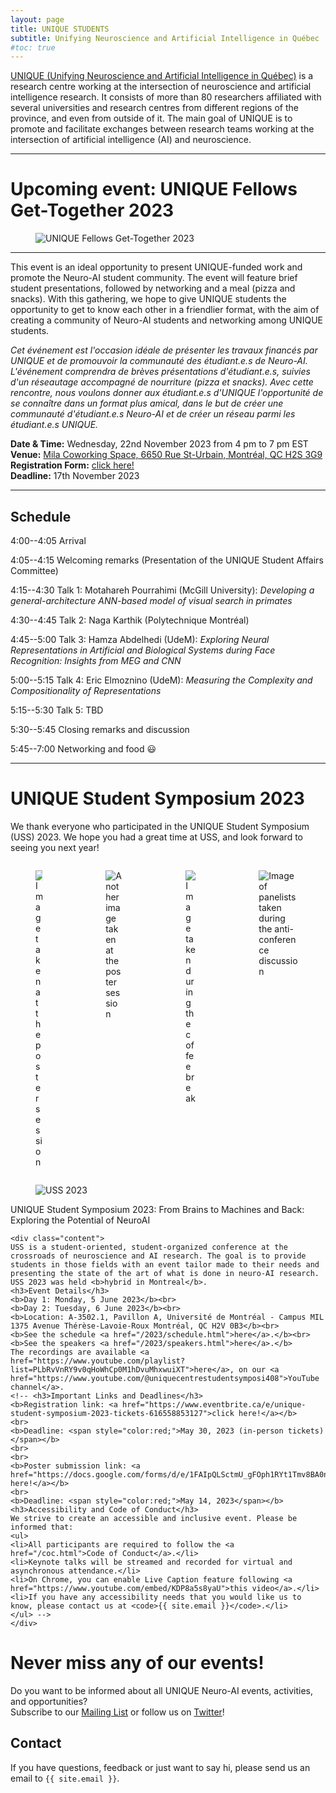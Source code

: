 ```yaml
---
layout: page
title: UNIQUE STUDENTS
subtitle: Unifying Neuroscience and Artificial Intelligence in Québec
#toc: true
---
```


[UNIQUE (Unifying Neuroscience and Artificial Intelligence in Québec)](https://sites.google.com/view/unique-neuro-ai) is a research centre working at the intersection of neuroscience and artificial intelligence research. It consists of more than 80 researchers affiliated with several universities and research centres from different regions of the province, and even from outside of it. The main goal of UNIQUE is to promote and facilitate exchanges between research teams working at the intersection of artificial intelligence (AI) and neuroscience.

---

# Upcoming event: UNIQUE Fellows Get-Together 2023

<div class="card">
<div class="card-image">
    <figure class="image is-5by2">
    <img src="/assets/img/UNIQUE_Fellows_Get-Together_2023.png" alt="UNIQUE Fellows Get-Together 2023">
    </figure>
</div>
</div>

---

This event is an ideal opportunity to present UNIQUE-funded work and promote the Neuro-AI student community. The event will feature brief student presentations, followed by networking and a meal (pizza and snacks). With this gathering, we hope to give UNIQUE students the opportunity to get to know each other in a friendlier format, with the aim of creating a community of Neuro-AI students and networking among UNIQUE students.

_Cet événement est l'occasion idéale de présenter les travaux financés par UNIQUE et de promouvoir la communauté des étudiant.e.s de Neuro-AI. L'événement comprendra de brèves présentations d'étudiant.e.s, suivies d'un réseautage accompagné de nourriture (pizza et snacks). Avec cette rencontre, nous voulons donner aux étudiant.e.s d'UNIQUE l'opportunité de se connaître dans un format plus amical, dans le but de créer une communauté d'étudiant.e.s Neuro-AI et de créer un réseau parmi les étudiant.e.s UNIQUE._

**Date & Time:** Wednesday, 22nd November 2023 from 4 pm to 7 pm EST<br>
**Venue:** [Mila Coworking Space, 6650 Rue St-Urbain, Montréal, QC H2S 3G9](https://maps.app.goo.gl/455ze7suaPv2p8J6A)<br>
**Registration Form:** [click here!](https://forms.gle/1EukVAKGiBwMACHM6)<br>
**Deadline:** 17th November 2023

---

## Schedule

4:00--4:05 Arrival

4:05--4:15 Welcoming remarks (Presentation of the UNIQUE Student Affairs Committee)

4:15--4:30 Talk 1: Motahareh Pourrahimi (McGill University): _Developing a general-architecture ANN-based model of visual search in primates_

4:30--4:45 Talk 2: Naga Karthik (Polytechnique Montréal)

4:45--5:00 Talk 3: Hamza Abdelhedi (UdeM): _Exploring Neural Representations in Artificial and Biological Systems during Face Recognition: Insights from MEG and CNN_

5:00--5:15 Talk 4: Eric Elmoznino (UdeM): _Measuring the Complexity and Compositionality of Representations_

5:15--5:30 Talk 5: TBD

5:30--5:45 Closing remarks and discussion

5:45--7:00 Networking and food 😃

---

# UNIQUE Student Symposium 2023

We thank everyone who participated in the UNIQUE Student Symposium (USS) 2023. We hope you had a great time at USS, and look forward to seeing you next year!

<div class="columns is-multiline">
  <div class="column is-one-quarter-desktop is-half-tablet">
    <div class="card">
        <div class="card-image">
            <figure class="image is-3by2">
              <img src="/assets/img/USS2023/poster-1.jpg" alt="Image taken at the poster session">
            </figure>
        </div>
    </div>
  </div>
  <div class="column is-one-quarter-desktop is-half-tablet">
    <div class="card">
        <div class="card-image">
            <figure class="image is-3by2">
              <img src="/assets/img/USS2023/poster-2.jpg" alt="Another image taken at the poster session">
            </figure>
        </div>
    </div>
  </div>  
  <div class="column is-one-quarter-desktop is-half-tablet">
    <div class="card">
        <div class="card-image">
            <figure class="image is-3by2">
              <img src="/assets/img/USS2023/break.jpg" alt="Image taken during the coffee break">
            </figure>
        </div>
    </div>
  </div>
  <div class="column is-one-quarter-desktop is-half-tablet">
    <div class="card">
        <div class="card-image">
            <figure class="image is-3by2">
              <img src="/assets/img/USS2023/panel.jpg" alt="Image of panelists taken during the anti-conference discussion">
            </figure>
        </div>
    </div>
  </div>
</div>

<!-- <style>
.inlinelist ul {
  display: inline;
  list-style: none;
}

.inlinelist li {
  display: inline;
  padding: 3px 5px 3px 5px
}

@media only screen and (max-width: 665px) {
  .inlinelist ul {
    display: block;
    list-style: none;
  }

  .inlinelist li {
    display: block;
    padding: none;
  }
}
</style>
<br>
<center>
<ul class="inlinelist"><li class="inlinelist"><a href="/2023/schedule.html"><button class="button is-primary">Schedule</button></a></li>  <li class="inlinelist"><a href="/2023/speakers.html"><button class="button is-primary">Speakers</button></a></li>  <li class="inlinelist"><a href="https://www.eventbrite.ca/e/unique-student-symposium-2023-tickets-616558853127"><button class="button is-primary">Registration</button></a></li>  <li class="inlinelist"><a href="https://docs.google.com/forms/d/e/1FAIpQLSctmU_gFOph1RYt1Tmv8BA0nUTaPnbgO0SJlvYxnKIgKZv4Rg/viewform"><button class="button is-primary">Poster Submission</button></a></li></ul>
</center>
<br> -->

<div class="card">
<div class="card-image">
    <figure class="image is-5by2">
    <img src="/assets/img/USS2023/speaker_banner.png" alt="USS 2023">
    </figure>
</div>
<div class="card-content">
    <div class="media">
    <div class="media-content">
        <p class="title is-4">UNIQUE Student Symposium 2023: From Brains to Machines and Back: Exploring the Potential of NeuroAI</p>
    </div>
    </div>

    <div class="content">
    USS is a student-oriented, student-organized conference at the crossroads of neuroscience and AI research. The goal is to provide students in those fields with an event tailor made to their needs and presenting the state of the art of what is done in neuro-AI research. USS 2023 was held <b>hybrid in Montreal</b>.
    <h3>Event Details</h3>
    <b>Day 1: Monday, 5 June 2023</b><br>
    <b>Day 2: Tuesday, 6 June 2023</b><br>
    <b>Location: A-3502.1, Pavillon A, Université de Montréal - Campus MIL 1375 Avenue Thérèse-Lavoie-Roux Montréal, QC H2V 0B3</b><br>
    <b>See the schedule <a href="/2023/schedule.html">here</a>.</b><br>
    <b>See the speakers <a href="/2023/speakers.html">here</a>.</b>
    The recordings are available <a href="https://www.youtube.com/playlist?list=PLbRvVnRY9v0qHoWhCp0M1hDvuMhxwuiXT">here</a>, on our <a href="https://www.youtube.com/@uniquecentrestudentsymposi408">YouTube channel</a>.
    <!-- <h3>Important Links and Deadlines</h3>
    <b>Registration link: <a href="https://www.eventbrite.ca/e/unique-student-symposium-2023-tickets-616558853127">click here!</a></b>
    <br>
    <b>Deadline: <span style="color:red;">May 30, 2023 (in-person tickets)</span></b>
    <br>
    <br>
    <b>Poster submission link: <a href="https://docs.google.com/forms/d/e/1FAIpQLSctmU_gFOph1RYt1Tmv8BA0nUTaPnbgO0SJlvYxnKIgKZv4Rg/viewform">click here!</a></b>
    <br>
    <b>Deadline: <span style="color:red;">May 14, 2023</span></b>
    <h3>Accessibility and Code of Conduct</h3>
    We strive to create an accessible and inclusive event. Please be informed that:
    <ul>
    <li>All participants are required to follow the <a href="/coc.html">Code of Conduct</a>.</li>
    <li>Keynote talks will be streamed and recorded for virtual and asynchronous attendance.</li>
    <li>On Chrome, you can enable Live Caption feature following <a href="https://www.youtube.com/embed/KDP8a5s8yaU">this video</a>.</li>
    <li>If you have any accessibility needs that you would like us to know, please contact us at <code>{{ site.email }}</code>.</li>
    </ul> -->
    </div>
</div>
</div>

# Never miss any of our events!

Do you want to be informed about all UNIQUE Neuro-AI events, activities, and opportunities?
<br>
Subscribe to our [Mailing List](https://docs.google.com/forms/d/e/1FAIpQLSc4zY0T3-Y0XRSt4JbWza8eEUjqH9SVERaXyZwzOrcvEdp2bA/viewform) or follow us on [Twitter](https://twitter.com/ai_unique)!

## Contact

If you have questions, feedback or just want to say hi, please send us an email to `{{ site.email }}`.

